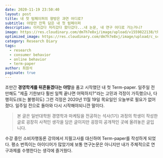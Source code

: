 ```yaml
---
date: 2020-11-19 23:50:40
layout: post
title: 내 첫 텀페이퍼의 향방은 과연 어디로? 
subtitle: 야망만 잔뜩 담은 내 첫 텀페이퍼
description: 이리갔다 저리갔다 왔다갔다...내 논문, 내 연구 어디로 가는거니?
image: https://res.cloudinary.com/dm7h7e8xj/image/upload/v1559822138/theme9_v273a9.jpg
optimized_image: https://res.cloudinary.com/dm7h7e8xj/image/upload/c_scale,w_380/v1559822138/theme9_v273a9.jpg
category: Research Diary
tags:
  - research
  - consumer behavior
  - online behavior 
  - term-paper
author: 최원석
paginate: true
---
```


조만간 **경영학계를 뒤흔들겠다는 야망**을 품고 시작했던 내 첫 Term-paper. 일주일 전만해도 "제출 기한보다 훨씬 일찍 끝나면 어떡하지?"라는 고민과 걱정이 가득했으나, 다행히도(또는 불행히도) 그런 걱정은 2020년 11월 19일 목요일인 오늘부로 필요가 없어졌다. 일주일 전으로 돌아와 다시 시작해야되니깐 말이다. 

> 본 글은 일반대학원 경영학과 마케팅을 전공하는 석사(1기) 과정의 학생이 작성한 글로 굉장히 사적인 생각을 담은 글이지만 굉장히 공개적인 곳에 올려놓은 글입니다.

수강 중인 소비자행동론 강의에서 지필고사를 대신하여 Term-paper를 작성하게 되었다. 평소 번뜩이는 아이디어가 많았기에 보통 연구논문은 아니지만 내가 주체적으로 연구과제를 수행한다는 생각에 즐거웠다.  

<!--page-->











